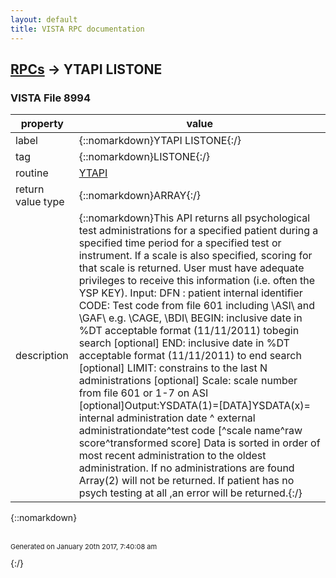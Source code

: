 ```yaml
---
layout: default
title: VISTA RPC documentation
---
```




## [RPCs](TableOfContent.md) &#8594; YTAPI LISTONE 



### VISTA File 8994 


 property | value 
--- | --- 
 label | {::nomarkdown}YTAPI LISTONE{:/}
 tag | {::nomarkdown}LISTONE{:/}
 routine | [YTAPI](http://code.osehra.org/dox/Routine_YTAPI_source.html)
 return value type | {::nomarkdown}ARRAY{:/}
 description | {::nomarkdown}This API returns all psychological test administrations for a specified patient during a specified time period  for a specified test or instrument. If a scale is also specified, scoring for that scale is returned. User must have adequate privileges to receive this information (i.e. often the YSP KEY).   Input:       DFN : patient internal identifier       CODE: Test code from file 601 including \ASI\ and \GAF\ e.g. \CAGE\, \BDI\       BEGIN: inclusive date in %DT acceptable format (11/11/2011) tobegin search [optional]       END: inclusive date in %DT acceptable format (11/11/2011) to end search  [optional]       LIMIT: constrains to the last N administrations [optional]       Scale: scale number from file 601 or 1-7 on ASI [optional]Output:YSDATA(1)=[DATA]YSDATA(x)= internal administration date ^ external administrationdate^test code [^scale name^raw score^transformed score] Data is sorted in order of most recent administration to the oldest administration. If no administrations are found Array(2) will not be returned. If patient has no psych testing at all ,an error will be returned.{:/}

{::nomarkdown} <br/><br/><p style="font-size: 11px">Generated on January 20th 2017, 7:40:08 am</p>{:/}